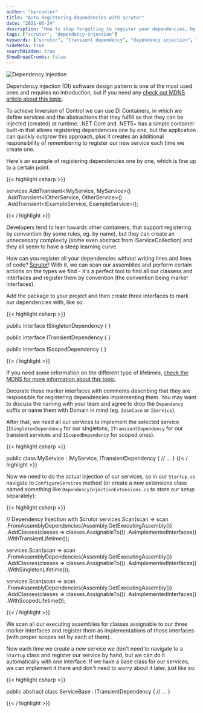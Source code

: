 ```yaml
---
author: "kyrcooler"
title: "Auto Registering dependencies with Scrutor"
date: "2021-06-24"
description: "How to stop forgetting to register your dependencies, by doing it automatically without unnecessary complexity."
tags: ["scrutor", "dependency-injection"]
keywords: ["scrutor", "transient dependency", "dependency injection", "di", "dependency injection container", "service collection", "services", "registering dependencies"]
hideMeta: true
searchHidden: true
ShowBreadCrumbs: false
---
```

![Dependency injection](https://i.imgur.com/HXCKL5l.png)

Dependency injection (DI) software design pattern is one of the most used ones and requires no introduction, but if you need any [check out MDNS article about this topic](https://docs.microsoft.com/en-us/aspnet/core/fundamentals/dependency-injection). 

To achieve Inversion of Control we can use DI Containers, in which we define services and the abstractions that they fulfill so that they can be injected (created) at runtime. .NET Core and .NET5+ has a simple container built-in that allows registering dependencies one by one, but the application can quickly outgrow this approach, plus it creates an additional responsibility of remembering to register our new service each time we create one.

Here's an example of registering dependencies one by one, which is fine up to a certain point.

{{< highlight csharp >}}

services.AddTransient<IMyService, MyService>()
                .AddTransient<IOtherService, OtherService>()
                .AddTransient<IExampleService, ExampleService>();

{{< / highlight >}}

Developers tend to lean towards other containers, that support registering by convention (by some rules, eg. by name), but they can create an unnecessary complexity (some even abstract from IServiceCollection) and they all seem to have a steep learning curve.

How can you register all your dependencies without writing lines and lines of code? [Scrutor](https://www.nuget.org/packages/Scrutor/)! With it, we can scan our assemblies and perform certain actions on the types we find - it's a perfect tool to find all our classess and interfaces and register them by convention (the convention being marker interfaces).

Add the package to your project and then  create three interfaces to mark our dependencies with, like so:

{{< highlight csharp >}}

public interface ISingletonDependency { }

public interface ITransientDependency { }

public interface IScopedDependency { }

{{< / highlight >}}

If you need some information on the different type of lifetimes, [check the MDNS for more information about this topic](https://docs.microsoft.com/en-us/aspnet/core/fundamentals/dependency-injection?view=aspnetcore-5.0#lifetime-and-registration-options).

Decorate those marker interfaces with comments describing that they are responsible for registering dependencies implementing them. You may want to discuss the naming with your team and agree to drop the `Dependency` suffix or name them with Domain in mind (eg. `IUseCase` or `IService`).

After that, we need all our services to implement the selected service (`ISingletonDependency` for our singletons, `ITransientDependency` for our transient services and `IScopedDependency` for scoped ones).

{{< highlight csharp >}}

public class MyService : IMyService, ITransientDependency 
{
    // ...
}
{{< / highlight >}}

Now we need to do the actual injection of our services, so in our `Startup.cs` navigate to `ConfigureServices` method (or create a new extensions class named something like `DependencyInjectionExtensions.cs` to store our setup separately):

{{< highlight csharp >}}

// Dependency Injection with Scrutor
services.Scan(scan => scan
    .FromAssemblyDependencies(Assembly.GetExecutingAssembly())
    .AddClasses(classes => 
        classes.AssignableTo<ITransientDependency>())
    .AsImplementedInterfaces()
    .WithTransientLifetime());

services.Scan(scan => scan
    .FromAssemblyDependencies(Assembly.GetExecutingAssembly())
    .AddClasses(classes => 
        classes.AssignableTo<ISingletonDependency>())
    .AsImplementedInterfaces()
    .WithSingletonLifetime());

services.Scan(scan => scan
    .FromAssemblyDependencies(Assembly.GetExecutingAssembly())
    .AddClasses(classes => 
        classes.AssignableTo<IScopedDependency>())
    .AsImplementedInterfaces()
    .WithScopedLifetime());

{{< / highlight >}}

We scan all our executing assemblies for classes assignable to our three marker interfaces and register them as implementations of those interfaces (with proper scopes set by each of them). 

Now each time we create a new service we don't need to navigate to a `Startup` class and register our service by hand, but we can do it automatically with one interface. If we have a base class for our services, we can implement it there and don't need to worry about it later, just like so:

{{< highlight csharp >}}

public abstract class ServiceBase : ITransientDependency 
{
    // ...
}

{{< / highlight >}}